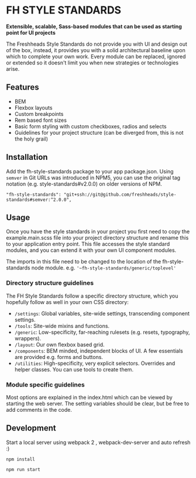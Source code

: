 # FH STYLE STANDARDS

**Extensible, scalable, Sass-based modules that can be used as starting point for UI projects**

The Freshheads Style Standards do not provide you with UI and design out of the box, instead, it provides you with a solid architectural baseline upon which to complete your own work.
Every module can be replaced, ignored or extended so it doesn't limit you when new strategies or technologies arise.

## Features

* BEM
* Flexbox layouts
* Custom breakpoints
* Rem based font sizes
* Basic form styling with custom checkboxes, radios and selects
* Guidelines for your project structure (can be diverged from, this is not the holy grail) 

## Installation

Add the fh-style-standards package to your app package.json. Using `semver` in Git URLs was introduced in NPM5, you can use the original tag notation (e.g. style-standards#v2.0.0) on older versions of NPM.

```
"fh-style-standards": "git+ssh://git@github.com/freshheads/style-standards#semver:^2.0.0",
```

## Usage

Once you have the style standards in your project you first need to copy the example.main.scss file into your project directory structure and rename this to your application entry point.
This file accesses the style standard modules, and you can extend it with your own UI component modules.

The imports in this file need to be changed to the location of the fh-style-standards node module. e.g. `'~fh-style-standards/generic/toplevel'`

### Directory structure guidelines

The FH Style Standards follow a specific directory structure, which you hopefully follow as well in your own CSS directory:

* `/settings`: Global variables, site-wide settings, transcending component settings.
* `/tools`: Site-wide mixins and functions.
* `/generic`: Low-specificity, far-reaching rulesets (e.g. resets, typography, wrappers).
* `/layout`: Our own flexbox based grid.
* `/components`: BEM minded, independent blocks of UI. A few essentials are provided e.g. forms and buttons.
* `/utilities`: High-specificity, very explicit selectors. Overrides and helper
  classes. You can use tools to create them.

### Module specific guidelines

Most options are explained in the index.html which can be viewed by starting the web server.
The setting variables should be clear, but be free to add comments in the code.

## Development 

Start a local server using webpack 2 , webpack-dev-server and auto refresh :)

```
npm install
```

```
npm run start
```
